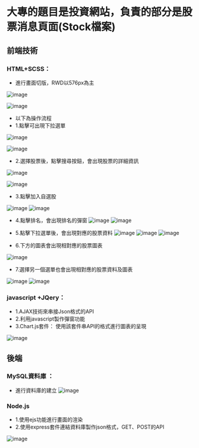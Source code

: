 # 大專的題目是投資網站，負責的部分是股票消息頁面(Stock檔案)

## 前端技術
### HTML+SCSS：
* 進行畫面切版，RWD以576px為主

![image](https://github.com/hank0824/hank0824.github.io/assets/64567910/518f89a6-d9b2-4900-8f17-b47557831f09)

  ![image](https://github.com/hank0824/hank0824.github.io/assets/64567910/781bc77a-bab5-44a6-b5e7-ddeb6126d3ca)

* 以下為操作流程
* 1.點擊可出現下拉選單

![image](https://github.com/hank0824/hank0824.github.io/assets/64567910/b02f15b1-6881-478c-bb1c-0068012dd4ce)


![image](https://github.com/hank0824/hank0824.github.io/assets/64567910/8285ab01-f285-4599-9238-3880ad945a27)
* 2.選擇股票後，點擊搜尋按鈕，會出現股票的詳細資訊

![image](https://github.com/hank0824/hank0824.github.io/assets/64567910/aeb9f840-abd4-4675-a922-bea29095f566)

![image](https://github.com/hank0824/hank0824.github.io/assets/64567910/f6c59095-cfa1-456f-94be-ae11bb7dd9ef)

* 3.點擊加入自選股

![image](https://github.com/hank0824/hank0824.github.io/assets/64567910/73d2a9b3-60f6-4eb7-93e5-176e2c36a679)
![image](https://github.com/hank0824/hank0824.github.io/assets/64567910/a6230c91-efed-4e09-946b-ea9c7f423819)

* 4.點擊排名，會出現排名的彈窗
![image](https://github.com/hank0824/hank0824.github.io/assets/64567910/d70e3cc7-d106-482a-8eeb-9a276c00d959)
![image](https://github.com/hank0824/hank0824.github.io/assets/64567910/6102056d-e838-4617-970b-e01fbe94a11e)

* 5.點擊下拉選單後，會出現對應的股票資料
![image](https://github.com/hank0824/hank0824.github.io/assets/64567910/907b2d59-7839-4d6b-90e4-23ea3154a859)
![image](https://github.com/hank0824/hank0824.github.io/assets/64567910/6dd0d5aa-6c22-4c21-b261-ef391c4d3398)
![image](https://github.com/hank0824/hank0824.github.io/assets/64567910/6edd6249-c717-4048-91ff-16df00494dba)
* 6.下方的圖表會出現相對應的股票圖表
  
![image](https://github.com/hank0824/hank0824.github.io/assets/64567910/f23edeec-2217-42fe-9db1-ceabce8b782b)

* 7.選擇另一個選單也會出現相對應的股票資料及圖表

![image](https://github.com/hank0824/hank0824.github.io/assets/64567910/413c5b5e-c253-4bbb-9bd4-926372300fff)
![image](https://github.com/hank0824/hank0824.github.io/assets/64567910/8f6d632a-0874-4b89-a9c5-7d6d95a23648)





   
### javascript +JQery：  
* 1.AJAX技術來串接Json格式的API
* 2.利用javascript製作彈窗功能
* 3.Chart.js套件：
        使用該套件串API的格式進行圖表的呈現

![image](https://github.com/hank0824/hank0824.github.io/assets/64567910/716ac5d3-22bf-4e41-8285-c5906e4fe2f5)

## 後端
### MySQL資料庫 ：
* 進行資料庫的建立
![image](https://github.com/hank0824/hank0824.github.io/assets/64567910/370c6040-54c0-4373-a4eb-67427b8158f2)

### Node.js 
* 1.使用ejs功能進行畫面的渲染
* 2.使用express套件連結資料庫製作json格式，GET、POST的API

![image](https://github.com/hank0824/hank0824.github.io/assets/64567910/eaf73180-96cc-4af9-8f9c-838782d16a79)
